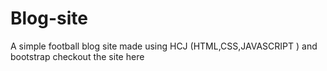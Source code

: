 # Blog-site
A simple football blog site made using  HCJ (HTML,CSS,JAVASCRIPT ) and bootstrap 
checkout the site here 

